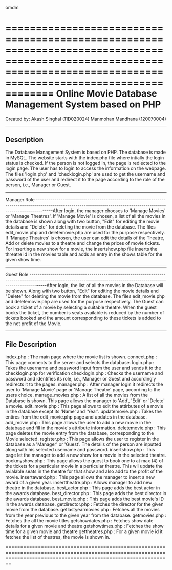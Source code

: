 omdm

====================================================================================================================================================================
Online Movie Database Management System based on PHP
====================================================================================================================================================================

Created by:
Akash Singhal (11D020024)
Manmohan Mandhana (120070004)

--------------------------------------------------------------------------------------------------------------------------------------------------------------------
Description
--------------------------------------------------------------------------------------------------------------------------------------------------------------------
The Database Management System is based on PHP. The database is made in MySQL.
The website starts with the index.php file where intially the login status is checked. If the person is not logged in, the page is rediected to the login page.
The user has to login to access the information on the webpage. The files 'login.php' and 'checklogin.php' are used to get the username and password of the user and redirect it to the page according to the role of the person, i.e., Manager or Guest.



--------------------------------------------------------------------------------------------------------------------------------------------------------------------
Manager Role
--------------------------------------------------------------------------------------------------------------------------------------------------------------------After login, the manager chooses to 'Manage Movies' or 'Manage Theatres'. If 'Manage Movie' is chosen, a list of all the movies in the database is shown along with two button, "Edit" for editing the movie details and "Delete" for deleting the movie from the database. The files edit_movie.php and deletemovie.php are used for the purpose respectively.
If 'Manage Theatres' is chosen, the user can edit the details of the Theatre, Add or delete movies to a theatre and change the prices of movie tickets.
For inserting a new show for a movie, the insertshow.php file inserts the threatre id in the movies table and adds an entry in the shows table for the given show time.


--------------------------------------------------------------------------------------------------------------------------------------------------------------------
Guest Role
--------------------------------------------------------------------------------------------------------------------------------------------------------------------After login, the list of all the movies in the Database will be shown. Along with two button, "Edit" for editing the movie details and "Delete" for deleting the movie from the database. The files edit_movie.php and deletemovie.php are used for the purpose respectively.
The Guest can book a ticket of a movie by selecting a suitable theatre.
When the guest books the ticket, the number is seats available is reduced by the number of tickets booked and the amount corresponding to these tickets is added to the net profit of the Movie.


--------------------------------------------------------------------------------------------------------------------------------------------------------------------
File Description
--------------------------------------------------------------------------------------------------------------------------------------------------------------------
index.php : The main page where the movie list is shown.
connect.php : This page connects to the server and selects the database.
login.php : Takes the username and password input from the user and sends it to the checklogin.php for verification
checklogin.php : Checks the username and password and identifies its role, i.e., Manager or Guest and accordingly redirects it to the pages.
manager.php : After manager login it redirects the user to 'Manage Movie' page or 'Manage Theatre' page, according to the users choice.
manage_movies.php : A list of all the movies from the Database is shown. This page allows the manager to 'Add', 'Edit' or 'Delete' a movie.
edit_movie.php : This page allows to edit the attirbutes of a movie in the database except its 'Name' and 'Year'.
updatemovie.php : Takes the entires from the edit_movie.php page and updates in the database.
add_movie.php : This page allows the user to add a new movie in the database and fill in the movie's attribute information.
deletemovie.php : This page deletes the movie entry from the database, corresponding to the Movie selected.
register.php : This page allows the user to register in the database as a 'Manager' or 'Guest'. The details of the person are inputted along with his selected username and password.
insertshow.php : This page let the manager to add a new show for a movie in the selected theatre.
bookmyshow.php : This page allows the guest to book one to at max (4) of the tickets for a perticular movie in a perticular theatre. This wil update the avialable seats in the theatre for that show and also add to the profit of the movie.
insertaward.php : This page allows the manager to insert a new award of a given year.
inserttheatre.php : Allows manager to add new theatre in the database.
best_actor.php : This page adds the best actor in the awards database.
best_director.php : This page adds the best director in the awards database.
best_movie.php : This page adds the best movie's ID in the awards database.
getdirector.php : Fetches the director for the given movie from the database.
getlastyearmovies.php : Fetches all the movies from the year previous to the given year from the database.
getmovies.php : Fetches the all the movie titles
getshowdates.php : Fetches show date details for a given movie and theatre
getshowtimes.php : Fetches the show time for a given movie and theatre
gettheatres.php : For a given movie id it fetches the list of theatres, the movie is shown in.

====================================================================================================================================================================
